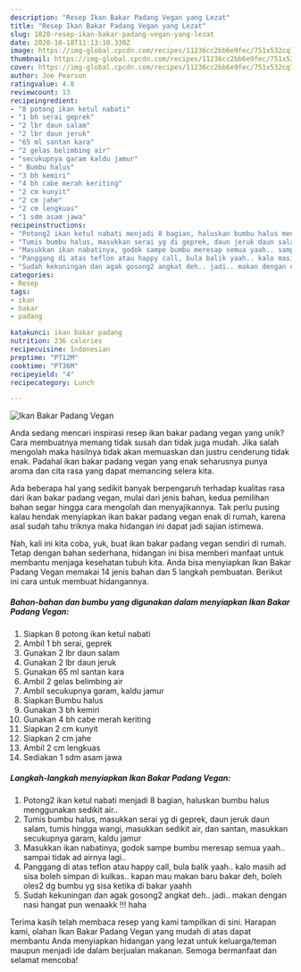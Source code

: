 ```yaml
---
description: "Resep Ikan Bakar Padang Vegan yang Lezat"
title: "Resep Ikan Bakar Padang Vegan yang Lezat"
slug: 1820-resep-ikan-bakar-padang-vegan-yang-lezat
date: 2020-10-18T11:13:10.330Z
image: https://img-global.cpcdn.com/recipes/11236cc2bb6e9fec/751x532cq70/ikan-bakar-padang-vegan-foto-resep-utama.jpg
thumbnail: https://img-global.cpcdn.com/recipes/11236cc2bb6e9fec/751x532cq70/ikan-bakar-padang-vegan-foto-resep-utama.jpg
cover: https://img-global.cpcdn.com/recipes/11236cc2bb6e9fec/751x532cq70/ikan-bakar-padang-vegan-foto-resep-utama.jpg
author: Joe Pearson
ratingvalue: 4.8
reviewcount: 13
recipeingredient:
- "8 potong ikan ketul nabati"
- "1 bh serai geprek"
- "2 lbr daun salam"
- "2 lbr daun jeruk"
- "65 ml santan kara"
- "2 gelas belimbing air"
- "secukupnya garam kaldu jamur"
- " Bumbu halus"
- "3 bh kemiri"
- "4 bh cabe merah keriting"
- "2 cm kunyit"
- "2 cm jahe"
- "2 cm lengkuas"
- "1 sdm asam jawa"
recipeinstructions:
- "Potong2 ikan ketul nabati menjadi 8 bagian, haluskan bumbu halus menggunakan sedikit air.."
- "Tumis bumbu halus, masukkan serai yg di geprek, daun jeruk daun salam, tumis hingga wangi, masukkan sedikit air, dan santan, masukkan secukupnya garam, kaldu jamur"
- "Masukkan ikan nabatinya, godok sampe bumbu meresap semua yaah.. sampai tidak ad airnya lagi.."
- "Panggang di atas teflon atau happy call, bula balik yaah.. kalo masih ad sisa boleh simpan di kulkas.. kapan mau makan baru bakar deh, boleh oles2 dg bumbu yg sisa ketika di bakar yaahh"
- "Sudah kekuningan dan agak gosong2 angkat deh.. jadi.. makan dengan nasi hangat pun wenaakk !!! haha"
categories:
- Resep
tags:
- ikan
- bakar
- padang

katakunci: ikan bakar padang 
nutrition: 236 calories
recipecuisine: Indonesian
preptime: "PT12M"
cooktime: "PT36M"
recipeyield: "4"
recipecategory: Lunch

---
```



![Ikan Bakar Padang Vegan](https://img-global.cpcdn.com/recipes/11236cc2bb6e9fec/751x532cq70/ikan-bakar-padang-vegan-foto-resep-utama.jpg)

Anda sedang mencari inspirasi resep ikan bakar padang vegan yang unik? Cara membuatnya memang tidak susah dan tidak juga mudah. Jika salah mengolah maka hasilnya tidak akan memuaskan dan justru cenderung tidak enak. Padahal ikan bakar padang vegan yang enak seharusnya punya aroma dan cita rasa yang dapat memancing selera kita.



Ada beberapa hal yang sedikit banyak berpengaruh terhadap kualitas rasa dari ikan bakar padang vegan, mulai dari jenis bahan, kedua pemilihan bahan segar hingga cara mengolah dan menyajikannya. Tak perlu pusing kalau hendak menyiapkan ikan bakar padang vegan enak di rumah, karena asal sudah tahu triknya maka hidangan ini dapat jadi sajian istimewa.


Nah, kali ini kita coba, yuk, buat ikan bakar padang vegan sendiri di rumah. Tetap dengan bahan sederhana, hidangan ini bisa memberi manfaat untuk membantu menjaga kesehatan tubuh kita. Anda bisa menyiapkan Ikan Bakar Padang Vegan memakai 14 jenis bahan dan 5 langkah pembuatan. Berikut ini cara untuk membuat hidangannya.

<!--inarticleads1-->

##### Bahan-bahan dan bumbu yang digunakan dalam menyiapkan Ikan Bakar Padang Vegan:

1. Siapkan 8 potong ikan ketul nabati
1. Ambil 1 bh serai, geprek
1. Gunakan 2 lbr daun salam
1. Gunakan 2 lbr daun jeruk
1. Gunakan 65 ml santan kara
1. Ambil 2 gelas belimbing air
1. Ambil secukupnya garam, kaldu jamur
1. Siapkan  Bumbu halus
1. Gunakan 3 bh kemiri
1. Gunakan 4 bh cabe merah keriting
1. Siapkan 2 cm kunyit
1. Siapkan 2 cm jahe
1. Ambil 2 cm lengkuas
1. Sediakan 1 sdm asam jawa




<!--inarticleads2-->

##### Langkah-langkah menyiapkan Ikan Bakar Padang Vegan:

1. Potong2 ikan ketul nabati menjadi 8 bagian, haluskan bumbu halus menggunakan sedikit air..
1. Tumis bumbu halus, masukkan serai yg di geprek, daun jeruk daun salam, tumis hingga wangi, masukkan sedikit air, dan santan, masukkan secukupnya garam, kaldu jamur
1. Masukkan ikan nabatinya, godok sampe bumbu meresap semua yaah.. sampai tidak ad airnya lagi..
1. Panggang di atas teflon atau happy call, bula balik yaah.. kalo masih ad sisa boleh simpan di kulkas.. kapan mau makan baru bakar deh, boleh oles2 dg bumbu yg sisa ketika di bakar yaahh
1. Sudah kekuningan dan agak gosong2 angkat deh.. jadi.. makan dengan nasi hangat pun wenaakk !!! haha




Terima kasih telah membaca resep yang kami tampilkan di sini. Harapan kami, olahan Ikan Bakar Padang Vegan yang mudah di atas dapat membantu Anda menyiapkan hidangan yang lezat untuk keluarga/teman maupun menjadi ide dalam berjualan makanan. Semoga bermanfaat dan selamat mencoba!
